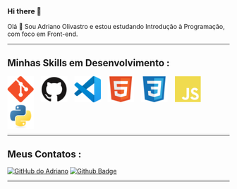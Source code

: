 ### Hi there 👋

Olá 👋 Sou Adriano Olivastro e estou estudando Introdução à Programação, com foco em Front-end.

---

## **Minhas Skills em Desenvolvimento :**

<div style="display: inline_block">
  <img align="center" alt="icone-GIT" height="60" src="https://github.com/devicons/devicon/blob/master/icons/git/git-original.svg">
  &nbsp;&nbsp;
  <img align="center" alt="icone-GIT-HUB" height="60" src="https://github.com/devicons/devicon/blob/master/icons/github/github-original.svg">
  &nbsp;&nbsp;
  <img align="center" alt="icone-VS-CODE" height="60" src="https://github.com/devicons/devicon/blob/master/icons/vscode/vscode-original.svg">
  &nbsp;&nbsp;
  <img align="center" alt="icone-HTML" height="60" src="https://raw.githubusercontent.com/devicons/devicon/master/icons/html5/html5-original.svg">
  &nbsp;&nbsp;
  <img align="center" alt="icone-CSS" height="60" src="https://raw.githubusercontent.com/devicons/devicon/master/icons/css3/css3-original.svg">
  &nbsp;&nbsp;
  <img align="center" alt="icone-JS" height="60" src="https://raw.githubusercontent.com/devicons/devicon/master/icons/javascript/javascript-plain.svg">
  &nbsp;&nbsp;
  <img align="center" alt="icone-Python" height="60" src="https://github.com/devicons/devicon/blob/master/icons/python/python-original.svg">
</div>

---

## **Meus Contatos :**


<a href="https://github.com/olivastroaos"> <img height="30" alt="GitHub do Adriano" src="https://img.shields.io/badge/-Github-000?style=flat-square&logo=Github&logoColor=white"></a>
[![Github Badge](https://img.shields.io/badge/LinkedIn-0077B5?style=for-the-badge&logo=linkedin&logoColor=white)](https://www.linkedin.com/in/adriano-olivastro-95841561/)

---

<!--
**olivastroaos/olivastroaos** is a ✨ _special_ ✨ repository because its `README.md` (this file) appears on your GitHub profile.

Here are some ideas to get you started:

- 🔭 I’m currently working on ...
- 🌱 I’m currently learning ...
- 👯 I’m looking to collaborate on ...
- 🤔 I’m looking for help with ...
- 💬 Ask me about ...
- 📫 How to reach me: ...
- 😄 Pronouns: ...
- ⚡ Fun fact: ...
-->
